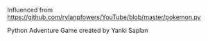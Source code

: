 Influenced from https://github.com/rylanpfowers/YouTube/blob/master/pokemon.py

Python Adventure Game created by Yanki Saplan
